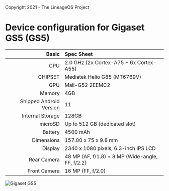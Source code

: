 Copyright 2021 - The LineageOS Project

Device configuration for Gigaset GS5 (GS5)
==================================

Basic   | Spec Sheet
-------:|:-------------------------
CPU     | 2.0 GHz (2x Cortex-A75 + 6x Cortex-A55)
CHIPSET | Mediatek Helio G85 (MT6769V)
GPU     | Mali-G52 2EEMC2
Memory  | 4GB
Shipped Android Version | 11
Internal Storage | 128GB
microSD | Up to 512 GB (dedicated slot)
Battery | 4500 mAh
Dimensions | 157.00 x 75 x 9.8 mm
Display | 2340 x 1080 pixels, 6.3-inch IPS LCD
Rear Camera  | 48 MP (AF, f/1.8) + 8 MP (Wide-angle, FF, f/2.2)
Front Camera | 16 MP (FF, f/2.0)

![Gigaset GS5](https://www.gigaset.com/media/catalog/product/cache/36/image/1800x/040ec09b1e35df139433887a97daa66f/g/s/gs5_darktitanium_front-back_mig_display_low-res.jpg "Gigaset GS5")
